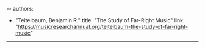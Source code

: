--
authors:
  - "Teitelbaum, Benjamin R."
title: "The Study of Far-Right Music"
link: "https://musicresearchannual.org/teitelbaum-the-study-of-far-right-music"
---
